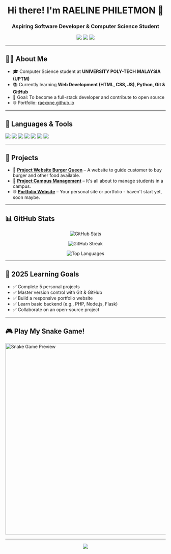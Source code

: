 <!-- README.md -->

<h1 align="center">Hi there! I'm RAELINE PHILETMON 👋</h1>
<h3 align="center">Aspiring Software Developer & Computer Science Student</h3>

<p align="center">
  <a href="mailto:your_email@example.com"><img src="https://img.shields.io/badge/Gmail-D14836?style=for-the-badge&logo=gmail&logoColor=white" /></a>
  <a href="https://linkedin.com/in/yourlinkedin"><img src="https://img.shields.io/badge/LinkedIn-blue?style=for-the-badge&logo=linkedin&logoColor=white" /></a>
  <a href="https://github.com/yourusername"><img src="https://img.shields.io/badge/GitHub-000000?style=for-the-badge&logo=github&logoColor=white" /></a>
</p>

---

## 👨‍🎓 About Me

- 🎓 Computer Science student at **UNIVERSITY POLY-TECH MALAYSIA (UPTM)**
- 📚 Currently learning **Web Development (HTML, CSS, JS), Python, Git & GitHub**
- 🎯 Goal: To become a full-stack developer and contribute to open source
- 🌐 Portfolio: [raexxne.github.io](https://raexxne.github.io)

---

## 🧰 Languages & Tools

<p align="left">
  <img src="https://img.shields.io/badge/HTML5-E34F26?style=flat&logo=html5&logoColor=white" />
  <img src="https://img.shields.io/badge/CSS3-1572B6?style=flat&logo=css3&logoColor=white" />
  <img src="https://img.shields.io/badge/JavaScript-F7DF1E?style=flat&logo=javascript&logoColor=black" />
  <img src="https://img.shields.io/badge/Python-3776AB?style=flat&logo=python&logoColor=white" />
  <img src="https://img.shields.io/badge/Git-F05032?style=flat&logo=git&logoColor=white" />
  <img src="https://img.shields.io/badge/GitHub-181717?style=flat&logo=github&logoColor=white" />
  <img src="https://img.shields.io/badge/VS Code-007ACC?style=flat&logo=visual-studio-code&logoColor=white" />
</p>

---

## 📌 Projects

- 🔗 [**Project Website Burger Queen**](https://github.com/yourusername/project1) – A website to guide customer to buy burger and other food available.
- 🔗 [**Project Campus Management**](https://github.com/yourusername/project2) – It's all about to manage students in a campus.
- 🌐 [**Portfolio Website**](https://yourusername.github.io) – Your personal site or portfolio - haven't start yet, soon maybe.

---

## 📊 GitHub Stats

<p align="center">
  <img src="https://github-readme-stats.vercel.app/api?username=raexxne&show_icons=true&theme=tokyonight" alt="GitHub Stats" />
</p>
<p align="center">
  <img src="https://github-readme-streak-stats.herokuapp.com?user=yourusername&theme=tokyonight" alt="GitHub Streak" />
</p>
<p align="center">
  <img src="https://github-readme-stats.vercel.app/api/top-langs/?username=yourusername&layout=compact&theme=tokyonight" alt="Top Languages" />
</p>

---

## 🎯 2025 Learning Goals

- ✅ Complete 5 personal projects
- ✅ Master version control with Git & GitHub
- ✅ Build a responsive portfolio website
- ✅ Learn basic backend (e.g., PHP, Node.js, Flask)
- ✅ Collaborate on an open-source project

---

## 🎮 Play My Snake Game!

<a href="https://raexxne.github.io/snake-game/" target="_blank">
  <img src="https://raw.githubusercontent.com/raexxne/snake-game/main/preview.gif" alt="Snake Game Preview" width="600"/>
</a>

---

<p align="center">
  <img src="https://visitor-badge.laobi.icu/badge?page_id=yourusername" />
</p>
